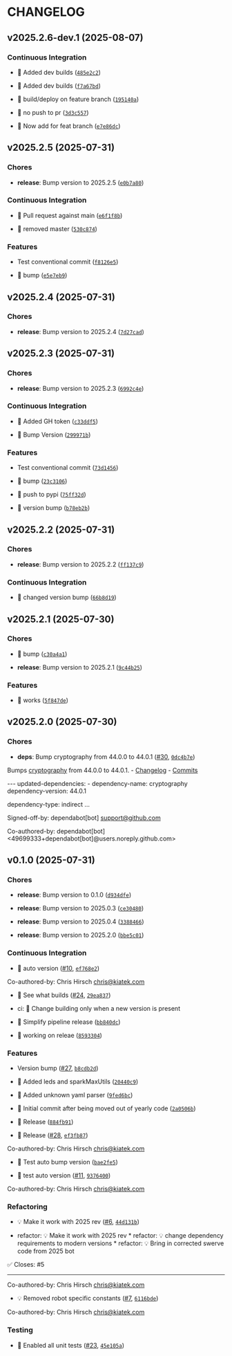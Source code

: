 # CHANGELOG


## v2025.2.6-dev.1 (2025-08-07)

### Continuous Integration

- 🎡 Added dev builds
  ([`485e2c2`](https://github.com/Raptacon/raptacon3200/commit/485e2c2e58d643bcea9f1e319edc1accadeef729))

- 🎡 Added dev builds
  ([`f7a67bd`](https://github.com/Raptacon/raptacon3200/commit/f7a67bd8638a41a8bbc6d3bc296697e40c570c54))

- 🎡 build/deploy on feature branch
  ([`195140a`](https://github.com/Raptacon/raptacon3200/commit/195140a844ef2848656efedbffecdfeb3b077aac))

- 🎡 no push to pr
  ([`3d3c557`](https://github.com/Raptacon/raptacon3200/commit/3d3c557bd4807c787ffbea85c314615f3bc2a081))

- 🎡 Now add for feat branch
  ([`e7e86dc`](https://github.com/Raptacon/raptacon3200/commit/e7e86dc495366d209bc2322ba4afbb1186e169a9))


## v2025.2.5 (2025-07-31)

### Chores

- **release**: Bump version to 2025.2.5
  ([`e0b7a80`](https://github.com/Raptacon/raptacon3200/commit/e0b7a80289edbe61b5f04e417019d8a8571493a0))

### Continuous Integration

- 🎡 Pull request against main
  ([`e6f1f8b`](https://github.com/Raptacon/raptacon3200/commit/e6f1f8b4e8191f5f30bcec72430e9b487da3464a))

- 🎡 removed master
  ([`530c874`](https://github.com/Raptacon/raptacon3200/commit/530c874be4ad9f3ee59517b173267dd2e497cb45))

### Features

- Test conventional commit
  ([`f8126e5`](https://github.com/Raptacon/raptacon3200/commit/f8126e5afe12db0485c09905c89f246f1b9523db))

- 🎸 bump
  ([`e5e7eb9`](https://github.com/Raptacon/raptacon3200/commit/e5e7eb9183dbdbe59a97c68967d4689b52118be1))


## v2025.2.4 (2025-07-31)

### Chores

- **release**: Bump version to 2025.2.4
  ([`7d27cad`](https://github.com/Raptacon/raptacon3200/commit/7d27cad1e9a31db68738ebade714497294ab06fa))


## v2025.2.3 (2025-07-31)

### Chores

- **release**: Bump version to 2025.2.3
  ([`6992c4e`](https://github.com/Raptacon/raptacon3200/commit/6992c4ef5bc1d946da632566b2c75bc94276e578))

### Continuous Integration

- 🎡 Added GH token
  ([`c33ddf5`](https://github.com/Raptacon/raptacon3200/commit/c33ddf546190959790240bb51d7ef4615f30dd93))

- 🎡 Bump Version
  ([`299971b`](https://github.com/Raptacon/raptacon3200/commit/299971b2ee8290172acb99bb59f06a8f78f043f9))

### Features

- Test conventional commit
  ([`73d1456`](https://github.com/Raptacon/raptacon3200/commit/73d145686b3727ea3c6452d064defa6fdba28950))

- 🎸 bump
  ([`23c3106`](https://github.com/Raptacon/raptacon3200/commit/23c3106285d21558d5a936481f9a7663b486b107))

- 🎸 push to pypi
  ([`75ff32d`](https://github.com/Raptacon/raptacon3200/commit/75ff32d9d1fa740d40854c030394d68c603b5501))

- 🎸 version bump
  ([`b78eb2b`](https://github.com/Raptacon/raptacon3200/commit/b78eb2b097a3d4efc8d6b649af3bcadaccad5b3f))


## v2025.2.2 (2025-07-31)

### Chores

- **release**: Bump version to 2025.2.2
  ([`ff137c9`](https://github.com/Raptacon/raptacon3200/commit/ff137c962a0921eda86ae6fb6d0bc05861a15ac4))

### Continuous Integration

- 🎡 changed version bump
  ([`66b8d19`](https://github.com/Raptacon/raptacon3200/commit/66b8d190cdb95265ecedd1fca9374c19929472dc))


## v2025.2.1 (2025-07-30)

### Chores

- 🤖 bump
  ([`c30a4a1`](https://github.com/Raptacon/raptacon3200/commit/c30a4a12cf8abf8823ecd96b3cc78be7eb5df96b))

- **release**: Bump version to 2025.2.1
  ([`9c44b25`](https://github.com/Raptacon/raptacon3200/commit/9c44b2597e0a0f8967cf64c1f499f1e9ea6ef9b2))

### Features

- 🎸 works
  ([`5f847de`](https://github.com/Raptacon/raptacon3200/commit/5f847de7da13c78c8ce01009a33db56cc4b592ab))


## v2025.2.0 (2025-07-30)

### Chores

- **deps**: Bump cryptography from 44.0.0 to 44.0.1
  ([#30](https://github.com/Raptacon/raptacon3200/pull/30),
  [`0dc4b7e`](https://github.com/Raptacon/raptacon3200/commit/0dc4b7e3a32d160fece4d2ded743b1e534a439ae))

Bumps [cryptography](https://github.com/pyca/cryptography) from 44.0.0 to 44.0.1. -
  [Changelog](https://github.com/pyca/cryptography/blob/main/CHANGELOG.rst) -
  [Commits](https://github.com/pyca/cryptography/compare/44.0.0...44.0.1)

--- updated-dependencies: - dependency-name: cryptography dependency-version: 44.0.1

dependency-type: indirect ...

Signed-off-by: dependabot[bot] <support@github.com>

Co-authored-by: dependabot[bot] <49699333+dependabot[bot]@users.noreply.github.com>


## v0.1.0 (2025-07-31)

### Chores

- **release**: Bump version to 0.1.0
  ([`d934dfe`](https://github.com/Raptacon/raptacon3200/commit/d934dfe6544f0d17edaf6f2417e5b98c11120d44))

- **release**: Bump version to 2025.0.3
  ([`ce30480`](https://github.com/Raptacon/raptacon3200/commit/ce3048051ec03898e61d1e46005040abb5b71a03))

- **release**: Bump version to 2025.0.4
  ([`3388466`](https://github.com/Raptacon/raptacon3200/commit/3388466dca7c6033481e4dce874407a176ae13bb))

- **release**: Bump version to 2025.2.0
  ([`bbe5c01`](https://github.com/Raptacon/raptacon3200/commit/bbe5c01c8833d02f94842fa26cc899e815a738e0))

### Continuous Integration

- 🎡 auto version ([#10](https://github.com/Raptacon/raptacon3200/pull/10),
  [`ef768e2`](https://github.com/Raptacon/raptacon3200/commit/ef768e2c0be57a4c193a730c91cdb639f6452b7e))

Co-authored-by: Chris Hirsch <chris@kiatek.com>

- 🎡 See what builds ([#24](https://github.com/Raptacon/raptacon3200/pull/24),
  [`29ea837`](https://github.com/Raptacon/raptacon3200/commit/29ea837fe946469ab07da5dacb2989d72abd0836))

* ci: 🎡 Change building only when a new version is present

- 🎡 Simplify pipeline release
  ([`bb840dc`](https://github.com/Raptacon/raptacon3200/commit/bb840dc44c2fb263891e1b9c5f991ac7b7d332e1))

- 🎡 working on releae
  ([`8593304`](https://github.com/Raptacon/raptacon3200/commit/85933046b8c42c502dbc133955685723685a61ba))

### Features

- Version bump ([#27](https://github.com/Raptacon/raptacon3200/pull/27),
  [`b8cdb2d`](https://github.com/Raptacon/raptacon3200/commit/b8cdb2d622f437962ed329c18445b999cab84784))

- 🎸 Added leds and sparkMaxUtils
  ([`20440c9`](https://github.com/Raptacon/raptacon3200/commit/20440c957f857e26a00195b36495b4913621019f))

- 🎸 Added unknown yaml parser
  ([`9fed6bc`](https://github.com/Raptacon/raptacon3200/commit/9fed6bcf3633958974fe535f5bbc880152f654e3))

- 🎸 Initial commit after being moved out of yearly code
  ([`2a0506b`](https://github.com/Raptacon/raptacon3200/commit/2a0506bdded6dd575ebaafc012a683a810c98350))

- 🎸 Release
  ([`884fb91`](https://github.com/Raptacon/raptacon3200/commit/884fb91770590911bbaa9536beed28d3ad7e79dd))

- 🎸 Release ([#28](https://github.com/Raptacon/raptacon3200/pull/28),
  [`ef3fb87`](https://github.com/Raptacon/raptacon3200/commit/ef3fb87c98a9d0b3d6d778157a6d97e89f4c876f))

Co-authored-by: Chris Hirsch <chris@kiatek.com>

- 🎸 Test auto bump version
  ([`bae2fe5`](https://github.com/Raptacon/raptacon3200/commit/bae2fe5c479fc245f495f70ad92aa6ce041538c0))

- 🎸 test auto version ([#11](https://github.com/Raptacon/raptacon3200/pull/11),
  [`9376400`](https://github.com/Raptacon/raptacon3200/commit/9376400b6d15f043b7e6383bb5c27c505b2f985e))

Co-authored-by: Chris Hirsch <chris@kiatek.com>

### Refactoring

- 💡 Make it work with 2025 rev ([#6](https://github.com/Raptacon/raptacon3200/pull/6),
  [`44d131b`](https://github.com/Raptacon/raptacon3200/commit/44d131b390a09895cd1847978ee8213185223aac))

* refactor: 💡 Make it work with 2025 rev * refactor: 💡 change dependency requirements to modern
  versions * refactor: 💡 Bring in corrected swerve code from 2025 bot

✅ Closes: #5

---------

Co-authored-by: Chris Hirsch <chris@kiatek.com>

- 💡 Removed robot specific constants ([#7](https://github.com/Raptacon/raptacon3200/pull/7),
  [`6116bde`](https://github.com/Raptacon/raptacon3200/commit/6116bde106b0438afa56f0bd08483e24b7668f6e))

Co-authored-by: Chris Hirsch <chris@kiatek.com>

### Testing

- 💍 Enabled all unit tests ([#23](https://github.com/Raptacon/raptacon3200/pull/23),
  [`45e105a`](https://github.com/Raptacon/raptacon3200/commit/45e105a939aaaf4db5c0e1d1bbd8cb530f9c9672))
